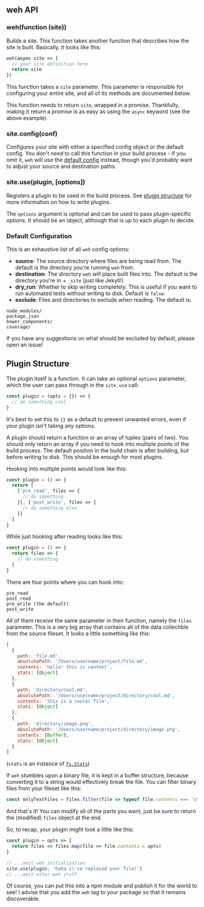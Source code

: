 ## weh API

### weh(function (site))

Builds a site. This function takes another function that describes how the site
is built. Basically, it looks like this:

```js
weh(async site => {
  // your site definition here
  return site
})
```

This function takes a `site` parameter. This parameter is responsible for
configuring your entire site, and all of its methods are documented below.

This function needs to return `site`, wrapped in a promise. Thankfully,
making it return a promise is as easy as using the `async` keyword
(see the above example).

### site.config(conf)

Configures your site with either a specified config object or the default config.
You don't _need_ to call this function in your build process - if you omit it,
`weh` will use the [default config] instead, though you'd probably want to
adjust your source and destination paths.

### site.use(plugin, [options])

Registers a plugin to be used in the build process. See [plugin structure] for
more information on how to write plugins.

The `options` argument is optional and can be used to pass plugin-specific
options. It should be an object, although that is up to each plugin to
decide.

### Default Configuration

This is an exhaustive list of all `weh` config options:

- __source__: The source directory where files are being read from. The default
  is the directory you're running `weh` from.
- __destination__: The directory `weh` will place built files into. The default
  is the directory you're in + `_site` (just like Jekyll!)
- __dry_run__: Whether to skip writing completely. This is useful if you want to run
  automated tests without writing to disk. Default is `false`.
- __exclude__: Files and directories to exclude when reading. The default is:

```
node_modules/
package.json
bower_components/
coverage/
```

If you have any suggestions on what should be excluded by default, please open
an issue!

## Plugin Structure

The plugin itself is a function. It can take an optional `options`
parameter, which the user can pass through in the `site.use` call:

```js
const plugin = (opts = {}) => {
  // do something cool
}
```

It's best to set this to `{}` as a default to prevent unwanted errors, even
if your plugin isn't taking any options.

A plugin should return a function or an array of tuples (pairs of two). You
should only return an array if you need to hook into multiple points of the
build process. The default position in the build chain is after building, but
before writing to disk. This should be enough for most plugins.

Hooking into multiple points would look like this:

```js
const plugin = () => {
  return [
    ['pre_read', files => {
      // do something
    }], ['post_write', files => {
      // do something else
    }]
  ]
}
```

While just hooking after reading looks like this:

```js
const plugin = () => {
  return files => {
    // do something
  }
}
```

There are four points where you can hook into:

```
pre_read
post_read
pre_write (the default)
post_write
```

All of them receive the same parameter in their function, namely the `files`
parameter. This is a very big array that contains all of the data collectible
from the source fileset. It looks a little something like this:

```js
[
  {
    path: 'file.md',
    absolutePath: '/Users/username/project/file.md',
    contents: 'hello! this is content',
    stats: [Object]
  },
  {
    path: 'directory/cool.md',
    absolutePath: '/Users/username/project/directory/cool.md',
    contents: 'this is a cooler file',
    stats: [Object]
  },
  {
    path: 'directory/image.png',
    absolutePath: '/Users/username/project/directory/image.png',
    contents: [Buffer],
    stats: [Object]
  }
]
```

(`stats` is an instance of [`fs.Stats`][fs-stats])

If `weh` stumbles upon a binary file, it is kept in a buffer structure, because
converting it to a string would effectively break the file. You can filter
binary files from your fileset like this:

```js
const onlyTextFiles = files.filter(file => typeof file.contents === 'string')
```

And that's it! You can modify all of the parts you want, just be sure to return
the (modified) `files` object at the end.

So, to recap, your plugin might look a little like this:

```js
const plugin = opts => {
  return files => files.map(file => file.contents = opts)
}

// ...omit weh initialization
site.use(plugin, 'haha i\'ve replaced your file!')
// ...omit other weh stuff
```

Of course, you can put this into a npm module and publish it for the world to
see! I advise that you add the `weh` tag to your package so that it remains
discoverable.

[default config]: #default-configuration
[plugin structure]: #plugin-structure
[fs-stats]: https://nodejs.org/dist/latest-v6.x/docs/api/fs.html#fs_class_fs_stats
